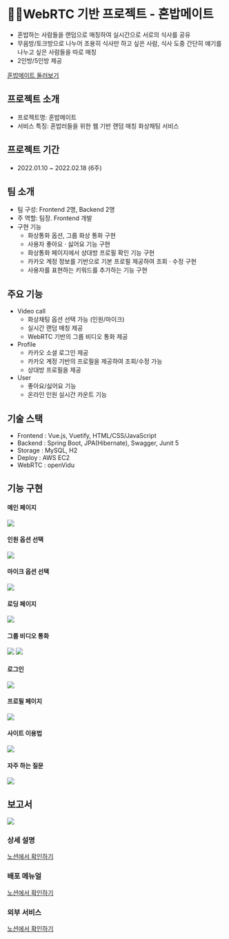 # 👩‍🍳WebRTC 기반 프로젝트 - 혼밥메이트
- 혼밥하는 사람들을 랜덤으로 매칭하여 실시간으로 서로의 식사를 공유
- 무음방/토크방으로 나누어 조용히 식사만 하고 싶은 사람, 식사 도중 간단히 얘기를 나누고 싶은 사람들을 따로 매칭
- 2인방/5인방 제공

[혼밥메이트 둘러보기](https://i6c206.p.ssafy.io/)

## 프로젝트 소개
* 프로젝트명: 혼밥메이트
* 서비스 특징: 혼밥러들을 위한 웹 기반 랜덤 매칭 화상채팅 서비스

## 프로젝트 기간
*  2022.01.10 ~ 2022.02.18 (6주)

## 팀 소개
- 팀 구성: Frontend 2명, Backend 2명
- 주 역할: 팀장. Frontend 개발
- 구현 기능
  - 화상통화 옵션, 그룹 화상 통화 구현 
  - 사용자 좋아요 · 싫어요 기능 구현
  - 화상통화 페이지에서 상대방 프로필 확인 기능 구현
  - 카카오 계정 정보를 기반으로 기본 프로필 제공하여 조회 · 수정 구현
  - 사용자를 표현하는 키워드를 추가하는 기능 구현


## 주요 기능
- Video call
  - 화상채팅 옵션 선택 가능 (인원/마이크)
  - 실시간 랜덤 매칭 제공
  - WebRTC 기반의 그룹 비디오 통화 제공
- Profile
  - 카카오 소셜 로그인 제공
  - 카카오 계정 기반의 프로필을 제공하여 조회/수정 가능
  - 상대방 프로필을 제공
- User
  - 좋아요/싫어요 기능
  - 온라인 인원 실시간 카운트 기능

## 기술 스택
  - Frontend : Vue.js, Vuetify, HTML/CSS/JavaScript
  - Backend : Spring Boot, JPA(Hibernate), Swagger, Junit 5
  - Storage : MySQL, H2
  - Deploy : AWS EC2
  - WebRTC : openVidu

## 기능 구현
#### 메인 페이지
<img src="./개인 학습 정리/hyunjung/화면 설계/Main.PNG"/>

#### 인원 옵션 선택
<img src="./개인 학습 정리/hyunjung/화면 설계/option1.PNG"/>

#### 마이크 옵션 선택
<img src="./개인 학습 정리/hyunjung/화면 설계/option2.PNG"/>

#### 로딩 페이지
<img src="./개인 학습 정리/hyunjung/화면 설계/loading.PNG"/>

#### 그룹 비디오 통화
<img src="./개인 학습 정리/hyunjung/화면 설계/two.PNG"/>
<img src="./개인 학습 정리/hyunjung/화면 설계/five.PNG"/>

#### 로그인
<img src="./개인 학습 정리/hyunjung/화면 설계/login.PNG"/>

#### 프로필 페이지
<img src="./개인 학습 정리/hyunjung/화면 설계/profile.PNG"/>

#### 사이트 이용법
<img src="./개인 학습 정리/hyunjung/화면 설계/manual.PNG"/>

#### 자주 하는 질문
<img src="./개인 학습 정리/hyunjung/화면 설계/faq.PNG"/>

## 보고서
<img src="./개인 학습 정리/hyunjung/화면 설계/혼밥메이트.gif"/>

### 상세 설명
[노션에서 확인하기](https://www.notion.so/c206/BE-8fd47b17b4f14222a5f5e6a9a005582e)

### 배포 메뉴얼
[노션에서 확인하기](https://www.notion.so/c206/263cd15cbf004e80807c40a86b72aedb)

### 외부 서비스
[노션에서 확인하기](https://www.notion.so/c206/f89cde933e56499197ae7322b25911db)

